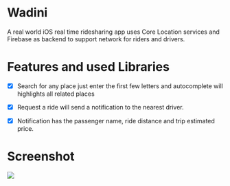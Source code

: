 # Wadini 
A real world iOS real time ridesharing app uses Core Location services and Firebase as backend 
to support network for riders and drivers.


# Features and used Libraries
- [x] Search for any place just enter the first few letters and autocomplete will highlights all related places
- [x] Request a ride will send a notification to the nearest driver.
- [x] Notification has the passenger name, ride distance and trip estimated price.


# Screenshot

![](https://github.com/SherifKamalSalem/WadiniApp/blob/master/passenger.gif)
